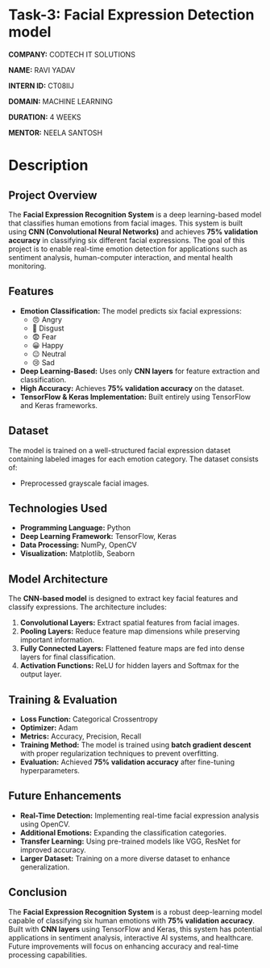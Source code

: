 # **Task-3:** Facial Expression Detection model

**COMPANY:** CODTECH IT SOLUTIONS

**NAME:** RAVI YADAV

**INTERN ID:** CT08IIJ

**DOMAIN:** MACHINE LEARNING

**DURATION:** 4 WEEKS

**MENTOR:** NEELA SANTOSH


# **Description**

## Project Overview
The **Facial Expression Recognition System** is a deep learning-based model that classifies human emotions from facial images. This system is built using **CNN (Convolutional Neural Networks)** and achieves **75% validation accuracy** in classifying six different facial expressions. The goal of this project is to enable real-time emotion detection for applications such as sentiment analysis, human-computer interaction, and mental health monitoring.

## Features
- **Emotion Classification:** The model predicts six facial expressions:
  - 😠 Angry
  - 🤢 Disgust
  - 😨 Fear
  - 😀 Happy
  - 😐 Neutral
  - 😢 Sad
- **Deep Learning-Based:** Uses only **CNN layers** for feature extraction and classification.
- **High Accuracy:** Achieves **75% validation accuracy** on the dataset.
- **TensorFlow & Keras Implementation:** Built entirely using TensorFlow and Keras frameworks.

## Dataset
The model is trained on a well-structured facial expression dataset containing labeled images for each emotion category. The dataset consists of:
- Preprocessed grayscale facial images.

## Technologies Used
- **Programming Language:** Python
- **Deep Learning Framework:** TensorFlow, Keras
- **Data Processing:** NumPy, OpenCV
- **Visualization:** Matplotlib, Seaborn

## Model Architecture
The **CNN-based model** is designed to extract key facial features and classify expressions. The architecture includes:
1. **Convolutional Layers:** Extract spatial features from facial images.
2. **Pooling Layers:** Reduce feature map dimensions while preserving important information.
3. **Fully Connected Layers:** Flattened feature maps are fed into dense layers for final classification.
4. **Activation Functions:** ReLU for hidden layers and Softmax for the output layer.

## Training & Evaluation
- **Loss Function:** Categorical Crossentropy
- **Optimizer:** Adam
- **Metrics:** Accuracy, Precision, Recall
- **Training Method:** The model is trained using **batch gradient descent** with proper regularization techniques to prevent overfitting.
- **Evaluation:** Achieved **75% validation accuracy** after fine-tuning hyperparameters.

## Future Enhancements
- **Real-Time Detection:** Implementing real-time facial expression analysis using OpenCV.
- **Additional Emotions:** Expanding the classification categories.
- **Transfer Learning:** Using pre-trained models like VGG, ResNet for improved accuracy.
- **Larger Dataset:** Training on a more diverse dataset to enhance generalization.

## Conclusion
The **Facial Expression Recognition System** is a robust deep-learning model capable of classifying six human emotions with **75% validation accuracy**. Built with **CNN layers** using TensorFlow and Keras, this system has potential applications in sentiment analysis, interactive AI systems, and healthcare. Future improvements will focus on enhancing accuracy and real-time processing capabilities.

